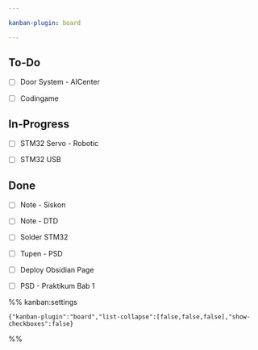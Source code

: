 ```yaml
---

kanban-plugin: board

---
```


## To-Do

- [ ] Door System - AICenter
- [ ] Codingame


## In-Progress

- [ ] STM32 Servo - Robotic
- [ ] STM32 USB


## Done

- [ ] Note - Siskon
- [ ] Note - DTD
- [ ] Solder STM32
- [ ] Tupen - PSD
- [ ] Deploy Obsidian Page
- [ ] PSD - Praktikum Bab 1




%% kanban:settings
```
{"kanban-plugin":"board","list-collapse":[false,false,false],"show-checkboxes":false}
```
%%